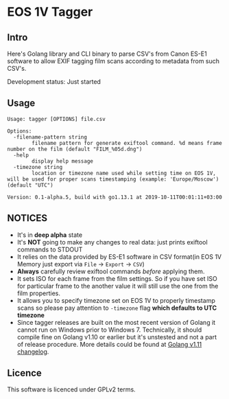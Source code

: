 EOS 1V Tagger
=============

Intro
-----

Here's Golang library and CLI binary to parse CSV's from Canon ES-E1 software to allow EXIF tagging film scans according to metadata from such CSV's.

Development status: Just started

Usage
-----

```shell
Usage: tagger [OPTIONS] file.csv

Options:
  -filename-pattern string
        filename pattern for generate exiftool command. %d means frame number on the film (default "FILM_%05d.dng")
  -help
        display help message
  -timezone string
        location or timezone name used while setting time on EOS 1V, will be used for proper scans timestamping (example: 'Europe/Moscow') (default "UTC")

Version: 0.1-alpha.5, build with go1.13.1 at 2019-10-11T00:01:11+03:00
```

NOTICES
-------

* It's in **deep alpha** state
* It's **NOT** going to make any changes to real data: just prints exiftool commands to STDOUT
* It relies on the data provided by ES-E1 software in CSV format(in EOS 1V Memory just export via `File` -> `Export` -> `CSV`)
* **Always** carefully review exiftool commands *before* applying them.
* It sets ISO for each frame from the film settings. So if you have set ISO for particular frame to the another value it will still use the one from the film properties.
* It allows you to specify timezone set on EOS 1V to properly timestamp scans so please pay attention to `-timezone` flag **which defaults to UTC timezone**
* Since tagger releases are built on the most recent version of Golang it cannot run on Windows prior to Windows 7. Technically, it should compile fine on Golang v1.10 or earlier but it's unstested and not a part of release procedure. More details could be found at [Golang v1.11 changelog](https://golang.org/doc/go1.11).

Licence
-------

This software is licenced under GPLv2 terms.
